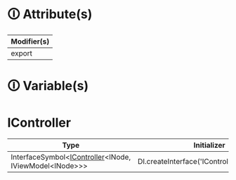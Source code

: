 # &#128712; Attribute(s)

| Modifier(s)                            |
|----------------------------------------|
| export |

# &#128712; Variable(s)

# IController

| Type                        | Initializer                       |
|-----------------------------|-----------------------------------|
| InterfaceSymbol&lt;[IController](https://hamedfathi.gitbook.io/aurelia-2-doc-api/runtime/interface/lifecycle/icontroller)&lt;INode, IViewModel&lt;INode&gt;&gt;&gt; | DI.createInterface<IController>('IController').noDefault() |